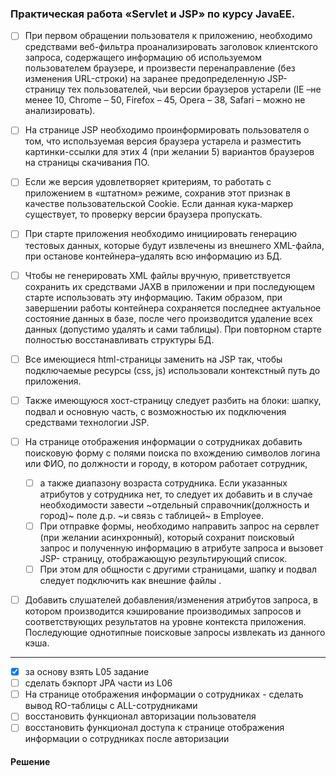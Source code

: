### Практическая работа «Servlet и JSP» по курсу JavaEE.

- [ ] При первом обращении пользователя к приложению, необходимо средствами веб-фильтра проанализировать заголовок клиентского запроса, содержащего информацию об используемом пользователем браузере, и произвести перенаправление (без изменения URL-строки) на заранее предопределенную JSP-страницу тех пользователей, чьи версии браузеров устарели (IE –не менее 10, Chrome – 50, Firefox – 45, Opera – 38, Safari – можно не анализировать).  
    
- [ ] На странице JSP необходимо проинформировать пользователя о том, что используемая версия браузера устарела и разместить картинки-ссылки для этих 4 (при желании 5) вариантов браузеров на страницы скачивания ПО.
      
- [ ] Если же версия удовлетворяет критериям, то работать с приложением в «штатном» режиме, сохранив этот признак в качестве пользовательской Cookie. Если данная кука-маркер существует, то проверку версии браузера пропускать.
    
- [ ] При старте приложения необходимо инициировать генерацию тестовых данных, которые будут извлечены из внешнего XML-файла, при останове контейнера–удалять всю информацию из БД. 
    
- [ ] Чтобы не генерировать XML файлы вручную, приветствуется сохранить их средствами JAXB в приложении и при последующем старте использовать эту информацию. Таким образом, при завершении работы контейнера сохраняется последнее актуальное состояние данных в базе, после чего производится удаление всех данных (допустимо удалять и сами таблицы). При повторном старте полностью восстанавливать структуры БД.   
    
- [ ] Все имеющиеся html-страницы заменить на JSP так, чтобы подключаемые ресурсы (css, js) использовали контекстный путь до приложения. 
       
- [ ] Также имеющуюся хост-страницу следует разбить на блоки: шапку, подвал и основную часть, с возможностью их подключения средствами технологии JSP.
    
- [ ] На странице отображения информации о сотрудниках добавить поисковую форму с полями поиска по вхождению символов логина или ФИО, по должности и городу, в котором работает сотрудник, 
   - [ ] а также диапазону возраста сотрудника. Если указанных атрибутов у сотрудника нет, то следует их добавить и в случае необходимости завести ~отдельный справочник(должность и город)~ поле д.р. ~и связь с таблицей~ в Employee. 
   - [ ] При отправке формы, необходимо направить запрос на сервлет (при желании асинхронный), который сохранит поисковый запрос и полученную информацию в атрибуте запроса и вызовет JSP- страницу, отображающую результирующий список.    
   - [ ] При этом для общности с другими страницами, шапку и подвал следует подключить как внешние файлы .
    
- [ ] Добавить слушателей добавления/изменения атрибутов запроса, в котором производится кэширование производимых запросов и соответствующих результатов на уровне контекста приложения. Последующие однотипные поисковые запросы извлекать из данного кэша.

- - - 

- [x] за основу взять L05 задание
- [ ] сделать бэкпорт JPA части из L06
- [ ] На странице отображения информации о сотрудниках - сделать вывод RO-таблицы с ALL-сотрудниками
- [ ] восстановить функционал авторизации пользователя
- [ ] восстановить функционал доступа к странице отображения информации о сотрудниках после авторизации

#### Решение
    